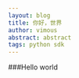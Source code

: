 ```yaml
---
layout: blog
title: 你好，世界
author: vimous
abstract: abstract
tags: python sdk
---
```


###Hello world
